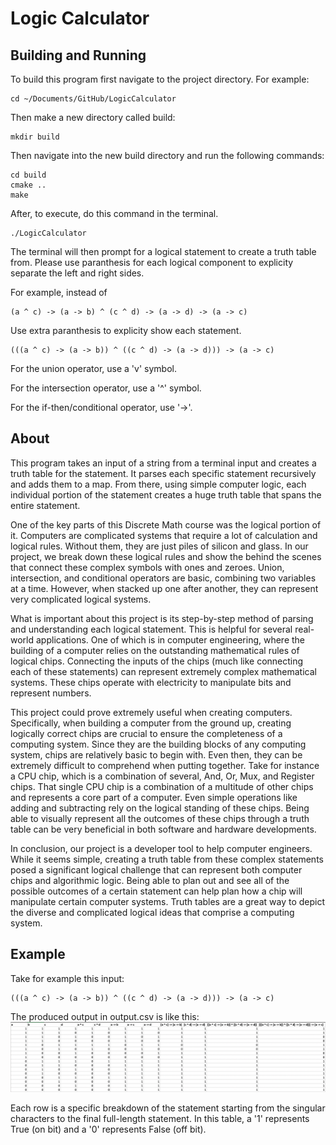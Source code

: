 # Logic Calculator

## Building and Running
To build this program first navigate to the project directory. For example:

```console
cd ~/Documents/GitHub/LogicCalculator
```

Then make a new directory called build:

```console
mkdir build
```

Then navigate into the new build directory and run the following commands:

```console
cd build
cmake ..
make
```

After, to execute, do this command in the terminal.

```console
./LogicCalculator
```

The terminal will then prompt for a logical statement to create a truth table from. 
Please use paranthesis for each logical component to explicity separate the left and right sides. 

For example, instead of

```console
(a ^ c) -> (a -> b) ^ (c ^ d) -> (a -> d) -> (a -> c)
```
Use extra paranthesis to explicity show each statement.
```console
(((a ^ c) -> (a -> b)) ^ ((c ^ d) -> (a -> d))) -> (a -> c)
```

For the union operator, use a 'v' symbol. 

For the intersection operator, use a '^' symbol.

For the if-then/conditional operator, use '->'.

## About

This program takes an input of a string from a terminal input and creates a truth table for the statement. 
It parses each specific statement recursively and adds them to a map.
From there, using simple computer logic, each individual portion of the statement creates a huge truth table that spans the entire statement.

One of the key parts of this Discrete Math course was the logical portion of it. Computers are complicated systems that require a lot of calculation and logical rules.
Without them, they are just piles of silicon and glass. In our project, we break down these logical rules and show the behind the scenes that connect these complex symbols with ones and zeroes.
Union, intersection, and conditional operators are basic, combining two variables at a time.
However, when stacked up one after another, they can represent very complicated logical systems.

What is important about this project is its step-by-step method of parsing and understanding each logical statement.
This is helpful for several real-world applications.
One of which is in computer engineering, where the building of a computer relies on the outstanding mathematical rules of logical chips.
Connecting the inputs of the chips (much like connecting each of these statements) can represent extremely complex mathematical systems.
These chips operate with electricity to manipulate bits and represent numbers.

This project could prove extremely useful when creating computers.
Specifically, when building a computer from the ground up, creating logically correct chips are crucial to ensure the completeness of a computing system.
Since they are the building blocks of any computing system, chips are relatively basic to begin with.
Even then, they can be extremely difficult to comprehend when putting together.
Take for instance a CPU chip, which is a combination of several, And, Or, Mux, and Register chips.
That single CPU chip is a combination of a multitude of other chips and represents a core part of a computer.
Even simple operations like adding and subtracting rely on the logical standing of these chips.
Being able to visually represent all the outcomes of these chips through a truth table can be very beneficial in both software and hardware developments.

In conclusion, our project is a developer tool to help computer engineers.
While it seems simple, creating a truth table from these complex statements posed a significant logical challenge that can represent both computer chips and algorithmic logic.
Being able to plan out and see all of the possible outcomes of a certain statement can help plan how a chip will manipulate certain computer systems.
Truth tables are a great way to depict the diverse and complicated logical ideas that comprise a computing system.




## Example
Take for example this input:
```console
(((a ^ c) -> (a -> b)) ^ ((c ^ d) -> (a -> d))) -> (a -> c)
```

The produced output in output.csv is like this:
![](artifacts/SampleOutput.png)

Each row is a specific breakdown of the statement starting from the singular characters to the final full-length statement.
In this table, a '1' represents True (on bit) and a '0' represents False (off bit).